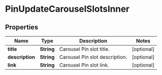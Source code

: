 

# PinUpdateCarouselSlotsInner


## Properties

Name | Type | Description | Notes
------------ | ------------- | ------------- | -------------
**title** | **String** | Carousel Pin slot title. |  [optional]
**description** | **String** | Carousel Pin slot description. |  [optional]
**link** | **String** | Carousel Pin slot link. |  [optional]



